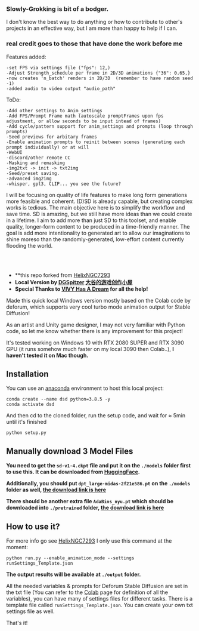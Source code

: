 ### Slowly-Grokking is bit of a bodger.

I don't know the best way to do anything or how to contribute to other's projects in an effective way,
but I am more than happy to help if I can.

### real credit goes to those that have done the work before me

Features added:

```
-set FPS via settings file ("fps": 12,)
-Adjust Strength_schedule per frame in 2D/3D animations {"36": 0.65,}
-now creates 'n_batch' renders in 2D/3D  (remember to have random seed -1)
-added audio to video output "audio_path"
```

ToDo:

```
-Add other settings to Anim_settings
-Add FPS/Prompt Frame math (autoscale promptFrames upon fps adjustment, or allow seconds to be input intead of frames)
-Add cycle/pattern support for anim_settings and prompts (loop through prompts)
-Seed previews for arbitary frames
-Enable animation prompts to reinit between scenes (generating each prompt individually) or at will
-WebUI
-discord/other remote CC
-Masking and remasking
-img2txt -> init -> txt2img
-Seed/preset saving.
-advanced img2img
-whisper, gpt3, CLIP... you see the future?
```

I will be focusing on quality of life features to make long form generations more feasible and coherent.
(D)SD is already capable, but creating complex works is tedious. The main objective here is to simplify the workflow and save time.
SD is amazing, but we still have more ideas than we could create in a lifetime. I aim to add more than just SD to this toolset, and enable
quality, longer-form content to be produced in a time-friendly manner. The goal is add more intentionality to generated art to allow our imaginations to shine
moreso than the randomly-generated, low-effort content currently flooding the world.

<br>
<br>

- \*\*this repo forked from [HelixNGC7293](https://github.com/HelixNGC7293/DeforumStableDiffusionLocal)
- **Local Version by [DGSpitzer](https://www.youtube.com/channel/UCzzsYBF4qwtMwJaPJZ5SuPg) [大谷的游戏创作小屋](https://space.bilibili.com/176003)**
- **Special Thanks to [VIVY Has A Dream](https://github.com/vivyhasadream) for all the help!**

Made this quick local Windows version mostly based on the Colab code by deforum, which supports very cool turbo mode animation output for Stable Diffusion!

As an artist and Unity game designer, I may not very familiar with Python code, so let me know whether there is any improvement for this project!

It's tested working on Windows 10 with RTX 2080 SUPER and RTX 3090 GPU (it runs somehow much faster on my local 3090 then Colab..), **I haven't tested it on Mac though.**

## Installation

You can use an [anaconda](https://conda.io/) environment to host this local project:

```
conda create --name dsd python=3.8.5 -y
conda activate dsd
```

And then cd to the cloned folder, run the setup code, and wait for ≈ 5min until it's finished

```
python setup.py
```

## Manually download 3 Model Files

**You need to get the `sd-v1-4.ckpt` file and put it on the `./models` folder first to use this. It can be downloaded from [HuggingFace](https://huggingface.co/CompVis/stable-diffusion).**

**Additionally, you should put `dpt_large-midas-2f21e586.pt` on the `./models` folder as well, [the download link is here](https://github.com/intel-isl/DPT/releases/download/1_0/dpt_large-midas-2f21e586.pt)**

**There should be another extra file `AdaBins_nyu.pt` which should be downloaded into `./pretrained` folder, [the download link is here](https://cloudflare-ipfs.com/ipfs/Qmd2mMnDLWePKmgfS8m6ntAg4nhV5VkUyAydYBp8cWWeB7/AdaBins_nyu.pt)**

## How to use it?

For more info go see [HelixNGC7293](https://github.com/HelixNGC7293/DeforumStableDiffusionLocal)
I only use this command at the moment:

```
python run.py --enable_animation_mode --settings runSettings_Template.json
```

**The output results will be available at `./output` folder.**

All the needed variables & prompts for Deforum Stable Diffusion are set in the txt file (You can refer to the [Colab](https://colab.research.google.com/github/deforum/stable-diffusion/blob/main/Deforum_Stable_Diffusion.ipynb) page for definition of all the variables), you can have many of settings files for different tasks. There is a template file called `runSettings_Template.json`. You can create your own txt settings file as well.

That's it!
